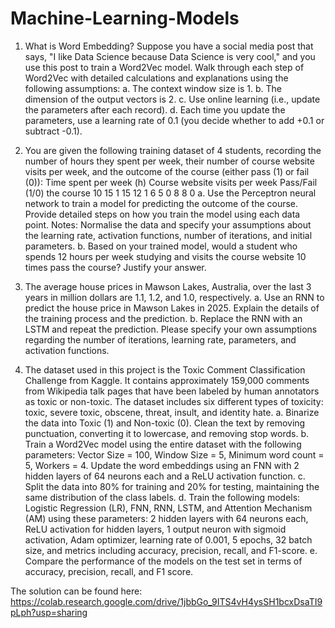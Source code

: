 # Machine-Learning-Models
 
1.	What is Word Embedding? Suppose you have a social media post that says, "I like Data Science because Data Science is very cool," and you use this post to train a Word2Vec model. Walk through each step of Word2Vec with detailed calculations and explanations using the following assumptions:
a. The context window size is 1.
b. The dimension of the output vectors is 2.
c. Use online learning (i.e., update the parameters after each record).
d. Each time you update the parameters, use a learning rate of 0.1 (you decide whether to add +0.1 or subtract -0.1).
 
2.	You are given the following training dataset of 4 students, recording the number of hours they spent per week, their number of course website visits per week, and the outcome of the course (either pass (1) or fail (0)): 
Time spent per week (h) 	Course website visits per week  	Pass/Fail (1/0) the course 
10 	15 	1 
15 	12 	1 
6 	5 	0 
8 	8 	0 
a.	Use the Perceptron neural network to train a model for predicting the outcome of the course. Provide detailed steps on how you train the model using each data point. Notes: Normalise the data and specify your assumptions about the learning rate, activation functions, number of iterations, and initial parameters. 
b.	Based on your trained model, would a student who spends 12 hours per week studying and visits the course website 10 times pass the course? Justify your answer.

3.	The average house prices in Mawson Lakes, Australia, over the last 3 years in million dollars are 1.1, 1.2, and 1.0, respectively. 
a.	Use an RNN to predict the house price in Mawson Lakes in 2025. Explain the details of the training process and the prediction. 
b.	Replace the RNN with an LSTM and repeat the prediction. 
Please specify your own assumptions regarding the number of iterations, learning rate, parameters, and activation functions. 
 
4.	The dataset used in this project is the Toxic Comment Classification Challenge from Kaggle. It contains approximately 159,000 comments from Wikipedia talk pages that have been labeled by human annotators as toxic or non-toxic. The dataset includes six different types of toxicity: toxic, severe toxic, obscene, threat, insult, and identity hate. 
a.	Binarize the data into Toxic (1) and Non-toxic (0). Clean the text by removing punctuation, converting it to lowercase, and removing stop words. 
b.	Train a Word2Vec model using the entire dataset with the following parameters: Vector Size = 100, Window Size = 5, Minimum word count = 5, Workers = 4. Update the word embeddings using an FNN with 2 hidden layers of 64 neurons each and a ReLU activation function.
c.	Split the data into 80% for training and 20% for testing, maintaining the same distribution of the class labels. 
d.	Train the following models: Logistic Regression (LR), FNN, RNN, LSTM, and Attention Mechanism (AM) using these parameters: 2 hidden layers with 64 neurons each, ReLU activation for hidden layers, 1 output neuron with sigmoid activation, Adam optimizer, learning rate of 0.001, 
5 epochs, 32 batch size, and metrics including accuracy, precision, recall, and F1-score. 
e.	Compare the performance of the models on the test set in terms of accuracy, precision, recall, and F1 score. 

The solution can be found here:
https://colab.research.google.com/drive/1jbbGo_9ITS4vH4ysSH1bcxDsaTI9pLph?usp=sharing
